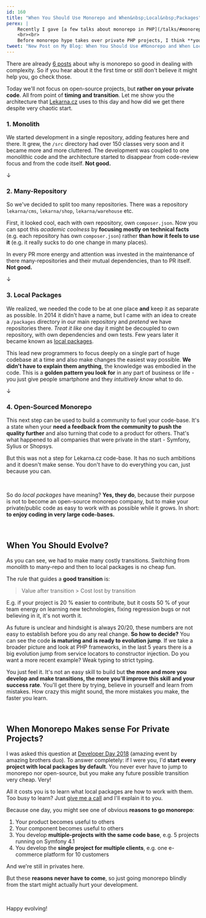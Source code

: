 ```yaml
---
id: 160
title: "When You Should Use Monorepo and When&nbsp;Local&nbsp;Packages"
perex: |
    Recently I gave [a few talks about monorepo in PHP](/talks/#monorepo) and how to integrate it to companies in a useful way. I'm very happy to see many people already use it and know what problems it solves.
    <br><br>
    Before monorepo hype takes over private PHP projects, I think **you should know about its limits**: When is the best time for you to [go monorepo](/clusters/#monorepo-from-zero-to-hero)? When you gain less complexity while integrating it? How can you make the transition better? Is it really needed?
tweet: "New Post on My Blog: When You Should Use #Monorepo and When Local Packages    #maturity #transition #balls @LekarnaNovinky #lekarnacz"
---
```


There are already [6 posts](/clusters/#monorepo-from-zero-to-hero) about why is monorepo so good in dealing with complexity. So if you hear about it the first time or still don't believe it might help you, go check those.

Today we'll not focus on open-source projects, but **rather on your private code**. All from point of **timing and transition**. Let me show you the architecture that [Lekarna.cz](https://www.lekarna.cz/) uses to this day and how did we get there despite very chaotic start.

### 1. Monolith

We started development in a single repository, adding features here and there. It grew, the `/src` directory had over 150 classes very soon and it became more and more cluttered. The development was coupled to one monolithic code and the architecture started to disappear from code-review focus and from the code itself. **Not good.**

↓

### 2. Many-Repository

So we've decided to split too many repositories. There was a repository `lekarna/cms`, `lekarna/shop`, `lekarna/warehouse` etc.

First, it looked cool, each with own repository, own `composer.json`. Now you can spot this *academic coolness* by **focusing mostly on technical facts** (e.g. each repository has own `composer.json`) rather **than how it feels to use it** (e.g. it really sucks to do one change in many places).

In every PR more energy and attention was invested in the maintenance of there many-repositories and their mutual dependencies, than to PR itself. **Not good.**

↓

### 3. Local Packages

We realized, we needed the code to be at one place **and** keep it as separate as possible. In 2014 it didn't have a name, but I came with an idea to create a `/packages` directory in our main repository and *pretend* we have repositories there. *Treat it like* one day it might be decoupled to own repository, with own dependencies and own tests. Few years later it became known as [local packages](/blog/2017/12/25/composer-local-packages-for-dummies/).

This lead new programmers to focus deeply on a single part of huge codebase at a time and also make changes the easiest way possible. **We didn't have to explain them anything**, the knowledge was embodied in the code. This is a **golden pattern you look for** in any part of business or life - you just give people smartphone and they *intuitively know* what to do.

↓

### 4. Open-Sourced Monorepo

This next step can be used to build a community to fuel your code-base. It's a state when your **need a feedback from the community to push the quality further** and also turning that code to a product for others. That's what happened to all companies that were private in the start - Symfony, Sylius or Shopsys.

But this was not a step for Lekarna.cz code-base. It has no such ambitions and it doesn't make sense. You don't have to do everything you can, just because you can.

<br>

So do *local packages* have meaning? **Yes, they do**, because their purpose is not to become an open-source monorepo company, but to make your private/public code as easy to work with as possible while it grows. In short: **to enjoy coding in very large code-bases.**

<br>

## When You Should Evolve?

As you can see, we had to make many costly transitions. Switching from monolith to many-repo and then to local packages is no cheap fun.

The rule that guides a **good transition** is:

<blockquote class="blockquote text-center">
    Value after transition > Cost lost by transition
</blockquote>

E.g. if your project is 20 % easier to contribute, but it costs 50 % of your team energy on learning new technologies, fixing regression bugs or not believing in it, it's not worth it.

As future is unclear and hindsight is always 20/20, these numbers are not easy to establish before you do any real change. **So how to decide?** You can see the code **is maturing and is ready to evolution jump**. If we take a broader picture and look at PHP frameworks, in the last 5 years there is a big evolution jump from service locators to constructor injection. Do you want a more recent example? Weak typing to strict typing.

You just feel it. It's not an easy skill to build but **the more and more you develop and make transitions, the more you'll improve this skill and your success rate**. You'll get there by trying, believe in yourself and learn from mistakes. How crazy this might sound, the more mistakes you make, the faster you learn.

<br>

## When Monorepo Makes sense For Private Projects?

I was asked this question at [Developer Day 2018](https://www.hubbr.cz/udalosti/events/developer-day-2018) (amazing event by amazing brothers duo). To answer completely: if I were you, I'd **start every project with local packages by default**. You never ever have to jump to monorepo nor open-source, but you make any future possible transition very cheap. Very!

All it costs you is to learn what local packages are how to work with them. Too busy to learn? Just [give me a call](/contact/) and I'll explain it to you.

Because one day, you might see one of obvious **reasons to go monorepo**:

1. Your product becomes useful to others
2. Your component becomes useful to others
3. You develop **multiple-projects with the same code base**, e.g. 5 projects running on Symfony 4.1
4. You develop the **single project for multiple clients**, e.g. one e-commerce platform for 10 customers

And we're still in privates here.

But these **reasons never have to come**, so just going monorepo blindly from the start might actually hurt your development.

<br>

Happy evolving!
